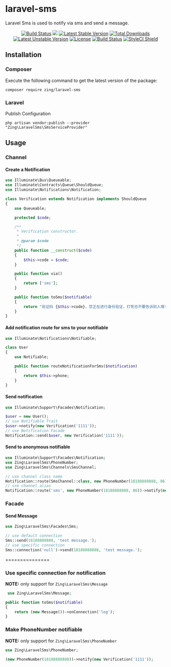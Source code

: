 # laravel-sms

Laravel Sms is used to notify via sms and send a message.

<p align="center">
<a href="https://github.com/zingimmick/laravel-sms/actions"><img src="https://github.com/zingimmick/laravel-sms/workflows/tests/badge.svg" alt="Build Status"></a>
<a href="https://codecov.io/gh/zingimmick/laravel-sms"><img src="https://codecov.io/gh/zingimmick/laravel-sms/branch/master/graph/badge.svg" /></a>
<a href="https://packagist.org/packages/zing/laravel-sms"><img src="https://poser.pugx.org/zing/laravel-sms/v/stable.svg" alt="Latest Stable Version"></a>
<a href="https://packagist.org/packages/zing/laravel-sms"><img src="https://poser.pugx.org/zing/laravel-sms/downloads" alt="Total Downloads"></a>
<a href="https://packagist.org/packages/zing/laravel-sms"><img src="https://poser.pugx.org/zing/laravel-sms/v/unstable.svg" alt="Latest Unstable Version"></a>
<a href="https://packagist.org/packages/zing/laravel-sms"><img src="https://poser.pugx.org/zing/laravel-sms/license" alt="License"></a>
<a href="https://scrutinizer-ci.com/g/zingimmick/laravel-sms"><img src="https://img.shields.io/scrutinizer/quality/g/zingimmick/laravel-sms.svg" alt="Build Status"></a>
<a href="https://github.styleci.io/repos/254559831"><img src="https://github.styleci.io/repos/254559831/shield?branch=master" alt="StyleCI Shield"></a>
</p>

## Installation

### Composer

Execute the following command to get the latest version of the package:

```terminal
composer require zing/laravel-sms
```

### Laravel

Publish Configuration

```shell
php artisan vendor:publish --provider "Zing\LaravelSms\SmsServiceProvider"
```

## Usage

### Channel

#### Create a Notification

```php
use Illuminate\Bus\Queueable;
use Illuminate\Contracts\Queue\ShouldQueue;
use Illuminate\Notifications\Notification;

class Verification extends Notification implements ShouldQueue
{
    use Queueable;

    protected $code;

    /**
     * Verification constructor.
     *
     * @param $code
     */
    public function __construct($code)
    {
        $this->code = $code;
    }

    public function via()
    {
        return ['sms'];
    }

    public function toSms($notifiable)
    {
        return "验证码 {$this->code}，您正在进行身份验证，打死也不要告诉别人哦!";
    }
}
```

#### Add notification route for sms to your notifiable

```php
use Illuminate\Notifications\Notifiable;

class User
{
    use Notifiable;

    public function routeNotificationForSms($notification)
    {
        return $this->phone;
    }
}
```

#### Send notification

```php
use Illuminate\Support\Facades\Notification;

$user = new User();
// use Notifiable Trait
$user->notify(new Verification('1111'));
// use Notification Facade
Notification::send($user, new Verification('1111'));
```

#### Send to anonymous notifiable

```php
use Illuminate\Support\Facades\Notification;
use Zing\LaravelSms\PhoneNumber;
use Zing\LaravelSms\Channels\SmsChannel;

// use channel class name
Notification::route(SmsChannel::class, new PhoneNumber(18188888888, 86))->notify(new Verification('1111'));
// use channel alias
Notification::route('sms', new PhoneNumber(18188888888, 86))->notify(new Verification('1111'));
```

### Facade

#### Send Message

```php
use Zing\LaravelSms\Facades\Sms;

// use default connection
Sms::send(18188888888, 'test message.');
// use specific connection
Sms::connection('null')->send(18188888888, 'test message.');
```
===============

### Use specific connection for notification

**NOTE:** only support for `Zing\LaravelSms\Message`

```php
 use Zing\LaravelSms\Message;

public function toSms($notifiable)
{
    return (new Message())->onConnection('log');
}
```

### Make PhoneNumber notifiable

**NOTE:** only support for `Zing\LaravelSms\PhoneNumber`

```php
use Zing\LaravelSms\PhoneNumber;

(new PhoneNumber(18188888888))->notify(new Verification('1111'));
```



